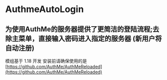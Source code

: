# AuthmeAutoLogin

## 为使用AuthMe的服务器提供了更简洁的登陆流程;去除主菜单，直接输入密码进入指定的服务器 (新用户将自动注册)

模组基于 1.18 开发
安装前请确保使用的是 [https://github.com/AuthMe/AuthMeReloaded](https://github.com/AuthMe/AuthMeReloaded)

